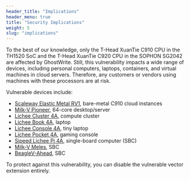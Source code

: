```yaml
---
header_title: "Implications"
header_menu: true
title: "Security Implications"
weight: 5
slug: "implications"
---
```


To the best of our knowledge, only the T-Head XuanTie C910 CPU in the TH1520 SoC and the T-Head XuanTie C920 CPU in the SOPHON SG2042 are affected by GhostWrite. 
Still, this vulnerability impacts a wide range of devices, including personal computers, laptops, containers, and virtual machines in cloud servers. 
Therefore, any customers or vendors using machines with these processors are at risk.

Vulnerable devices include:
- [Scaleway Elastic Metal RV1](https://labs.scaleway.com/en/em-rv1/), bare-metal C910 cloud instances
- [Milk-V Pioneer](https://milkv.io/pioneer), 64-core desktop/server
- [Lichee Cluster 4A](https://sipeed.com/licheepi4a), compute cluster
- [Lichee Book 4A](https://sipeed.com/licheepi4a), laptop
- [Lichee Console 4A](https://sipeed.com/licheepi4a), tiny laptop
- [Lichee Pocket 4A](https://www.tomshardware.com/pc-components/cpus/risc-v-handheld-gaming-system-announced-linux-as-the-basis-for-a-retro-gaming-platform), gaming console
- [Sipeed Lichee Pi 4A](https://sipeed.com/licheepi4a), single-board computer (SBC)
- [Milk-V Meles](https://milkv.io/meles), SBC
- [BeagleV-Ahead](https://www.beagleboard.org/boards/beaglev-ahead), SBC

To protect against this vulnerability, you can disable the vulnerable vector extension entirely. 
